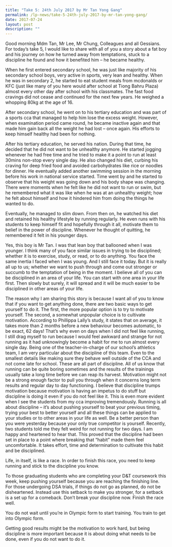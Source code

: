```yaml
---
title: "Take 5: 24th July 2017 by Mr Tan Yong Gang"
permalink: /lp-news/take-5-24th-july-2017-by-mr-tan-yong-gang/
date: 2017-07-24
layout: post
description: ""
---
```

Good morning Mdm Tan, Mr Lee, Mr Chung, Colleagues and all Gessians. For today’s take 5, I would like to share with all of you a story about a fat boy and his journey on how he turned away from temptations, stuck to a discipline he found and how it benefited him – he became healthy.

When he first entered secondary school, he was just like majority of his secondary school boys, very active in sports, very lean and healthy. When he was in secondary 2, he started to eat student meals from mcdonalds or KFC (just like many of you here would after school at Tiong Bahru Plaza) almost every other day after school with his classmates. The fast food cravings did not cease and continued for the next few years. He weighed a whopping 80kg at the age of 16.

After secondary school, he went on to his tertiary education and was part of a sports cca that managed to help him lose the excess weight. However, when examination period came round, he became inactive again and that made him gain back all the weight he had lost – once again. His efforts to keep himself healthy had been for nothing.

After his tertiary education, he served his nation. During that time, he decided that he did not want to be unhealthy anymore. He started jogging whenever he had free time and he tried to make it a point to run at least 30mins non-stop every single day. He also changed his diet, curbing his craving for deep fried food and avoided carbohydrates like rice or noodles for dinner. He eventually added another swimming session in the morning before his work in national service started. Time went by and he started to observe that his weight was going down and his body shape was changing. There were moments when he felt like he did not want to run or swim, but he remembered what it was like when he was at an unhealthy weight; how he felt about himself and how it hindered him from doing the things he wanted to do.

Eventually, he managed to slim down. From then on, he watched his diet and retained his healthy lifestyle by running regularly. He even runs with his students to keep himself fit and hopefully through it all, motivate them to belief in the power of discipline. Whenever he thought of quitting, he remembered it felt in his younger days.

Yes, this boy is Mr Tan. I was that lean boy that ballooned when I was younger. I think many of you face similar issues in trying to be disciplined; whether it is to exercise, study, or read, or to do anything. You face the same inertia I faced when I was young. And I still face it today. But it is really all up to us; whether we want to push through and come out stronger or succumb to the temptation of being in the moment. I believe all of you can be disciplined in an area of your life. You can start with one area in your life first. Then slowly but surely, it will spread and it will be much easier to be disciplined in other areas of your life.

The reason why I am sharing this story is because I want all of you to know that if you want to get anything done, there are two basic ways to get yourself to do it. The first, the more popular option is to try to motivate yourself. The second, a somewhat unpopular choice is to cultivate motivation. According to Phillippa Lally’s study, it states that on average, it takes more than 2 months before a new behaviour becomes automatic, to be exact, 62 days! That’s why even on days when I did not feel like running, I still drag myself to run because I would feel awkward and strange for not running as it had unknowingly become a habit for me to run almost every single day. Being one of the teacher-in-charge of our school’s athletics team, I am very particular about the discipline of this team. Even to the smallest details like making sure they behave well outside of the CCA and not come late for school. These are all part of discipline. All of us know that running can be quite boring sometimes and the results of the trainings usually take a long time before we can reap its harvest. Motivation might not be a strong enough factor to pull you through when it concerns long term results and regular day to day functioning. I believe that discipline trumps motivation because motivation is having an impetus to do stuff but discipline is doing it even if you do not feel like it. This is even more evident when I see the students from my cca improving tremendously. Running is all about discipline – it’s about pushing yourself to beat your previous timing, trying your best to better yourself and all these things can be applied to your studies or to other areas in your life as well. Be a better person than you were yesterday because your only true competitor is yourself. Recently, two students told me they felt weird for not running for two days. I am happy and heartened to hear that. This proved that the discipline had been set in place to a point where breaking that “habit” made them feel uncomfortable. It takes effort, time and determination to cultivate this habit and be disciplined.

Life, in itself, is like a race. In order to finish this race, you need to keep running and stick to the discipline you know.

To those graduating students who are completing your D&T coursework this week, keep pushing yourself because you are reaching the finishing line. For those undergoing DSA trials, if things do not go as planned, do not be disheartened. Instead use this setback to make you stronger, for a setback is a set up for a comeback. Don’t break your discipline now. Finish the race well.

You do not wait until you’re in Olympic form to start training. You train to get into Olympic form.

Getting good results might be the motivation to work hard, but being discipline is more important because it is about doing what needs to be done, even if you do not want to do it.